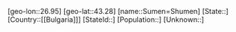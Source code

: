 ﻿---
location: [43.28,26.95]
type: City
tags:
- geo/City


SpocWebEntityId: 34666
isDeleted: false
confidential: public

---
[geo-lon::26.95]
[geo-lat::43.28]
[name::Sumen=Shumen]
[State::]
[Country::[[Bulgaria]]]
[StateId::]
[Population::]
[Unknown::]

